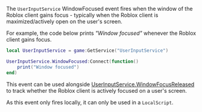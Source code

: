 The `UserInputService` WindowFocused event fires when the window of the Roblox client gains focus - typically when the Roblox client is maximized/actively open on the user's screen.

For example, the code below prints *"Window focused"* whenever the Roblox client gains focus.

```lua
local UserInputService = game:GetService("UserInputService")

UserInputService.WindowFocused:Connect(function()
	print("Window focused")
end)
```

This event can be used alongside [UserInputService.WindowFocusReleased](https://developer.roblox.com/api-reference/event/UserInputService/WindowFocusReleased) to track whether the Roblox client is actively focused on a user's screen.

As this event only fires locally, it can only be used in a `LocalScript`.